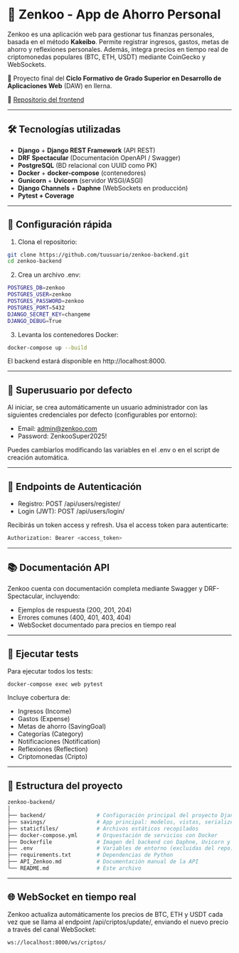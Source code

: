 # 💸 Zenkoo - App de Ahorro Personal

Zenkoo es una aplicación web para gestionar tus finanzas personales, basada en el método **Kakeibo**. Permite registrar ingresos, gastos, metas de ahorro y reflexiones personales. Además, integra precios en tiempo real de criptomonedas populares (BTC, ETH, USDT) mediante CoinGecko y WebSockets.

🧠 Proyecto final del **Ciclo Formativo de Grado Superior en Desarrollo de Aplicaciones Web** (DAW) en Ilerna.

🔗 [Repositorio del frontend](https://github.com/AlbertClemente/zenkoo-frontend)

---

## 🛠️ Tecnologías utilizadas

- **Django** + **Django REST Framework** (API REST)
- **DRF Spectacular** (Documentación OpenAPI / Swagger)
- **PostgreSQL** (BD relacional con UUID como PK)
- **Docker** + **docker-compose** (contenedores)
- **Gunicorn** + **Uvicorn** (servidor WSGI/ASGI)
- **Django Channels** + **Daphne** (WebSockets en producción)
- **Pytest + Coverage**

---

## 🔧 Configuración rápida

1. Clona el repositorio:

```bash
git clone https://github.com/tuusuario/zenkoo-backend.git
cd zenkoo-backend
```

2. Crea un archivo .env:

```bash
POSTGRES_DB=zenkoo
POSTGRES_USER=zenkoo
POSTGRES_PASSWORD=zenkoo
POSTGRES_PORT=5432
DJANGO_SECRET_KEY=changeme
DJANGO_DEBUG=True
```

3. Levanta los contenedores Docker:

```bash
docker-compose up --build
```
El backend estará disponible en http://localhost:8000.

---

## 👤 Superusuario por defecto

Al iniciar, se crea automáticamente un usuario administrador con las siguientes credenciales por defecto (configurables por entorno):

- Email: admin@zenkoo.com
- Password: ZenkooSuper2025!

Puedes cambiarlos modificando las variables en el .env o en el script de creación automática.

---

## 🔐 Endpoints de Autenticación

- Registro: POST /api/users/register/
- Login (JWT): POST /api/users/login/

Recibirás un token access y refresh. Usa el access token para autenticarte:

```bash
Authorization: Bearer <access_token>
```

---

## 📚 Documentación API

Zenkoo cuenta con documentación completa mediante Swagger y DRF-Spectacular, incluyendo:

- Ejemplos de respuesta (200, 201, 204)
- Errores comunes (400, 401, 403, 404)
- WebSocket documentado para precios en tiempo real

---

## 🧪 Ejecutar tests

Para ejecutar todos los tests:

```bash
docker-compose exec web pytest
```

Incluye cobertura de:
- Ingresos (Income)
- Gastos (Expense)
- Metas de ahorro (SavingGoal)
- Categorías (Category)
- Notificaciones (Notification)
- Reflexiones (Reflection)
- Criptomonedas (Cripto)

---

## 📂 Estructura del proyecto

```bash
zenkoo-backend/
│
├── backend/                # Configuración principal del proyecto Django
├── savings/                # App principal: modelos, vistas, serializers, lógica
├── staticfiles/            # Archivos estáticos recopilados
├── docker-compose.yml      # Orquestación de servicios con Docker
├── Dockerfile              # Imagen del backend con Daphne, Uvicorn y Gunicorn
├── .env                    # Variables de entorno (excluidas del repo)
├── requirements.txt        # Dependencias de Python
├── API_Zenkoo.md           # Documentación manual de la API
└── README.md               # Este archivo
```

---

## 🌐 WebSocket en tiempo real

Zenkoo actualiza automáticamente los precios de BTC, ETH y USDT cada vez que se llama al endpoint /api/criptos/update/, enviando el nuevo precio a través del canal WebSocket:

```bash
ws://localhost:8000/ws/criptos/
```
